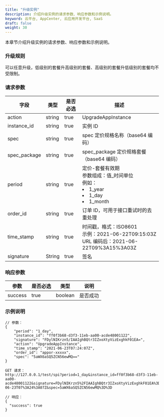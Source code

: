 ```yaml
---
title: "升级实例"
description: 介绍升级实例的请求参数、响应参数和示例说明。
keyword: 云平台, AppCenter, 云应用开发平台, SaaS
draft: false
weight: 30
---
```


本章节介绍升级实例的请求参数、响应参数和示例说明。

### 升级规则

可以任意升级，低级别的套餐升高级别的套餐、高级别的套餐升低级别的套餐均不受限制。

### 请求参数

| 字段         | 类型   | 是否必选 | 描述                                                         |
| ------------ | ------ | -------- | ------------------------------------------------------------ |
| action       | string | true     | UpgradeAppInstance                                           |
| instance_id  | string | true     | 实例 ID                                                      |
| spec         | string | true     | spec 定价规格名称（base64 编码）                             |
| spec_package | string | true     | spec_package 定价规格套餐（base64  编码）                    |
| period       | string | true     | 定价-套餐有效期<br />参数组成：值_时间单位<br />例如：<li>1_year</li><li>1_day</li><li>1_month</li> |
| order_id     | string | true     | 订单 ID，可用于接口重试时的去重处理                          |
| time_stamp   | string | true     | 时间戳，格式：ISO8601<br />示例：2021-06-22T09:15:03Z<br />URL 编码后：2021-06-22T09%3A15%3A03Z |
| signature    | String | true     | 签名                                                         |

### 响应参数

| 参数    | 是否必选 | 类型    | 说明     |
| ------- | -------- | ------- | -------- |
| success | true     | boolean | 是否成功 |

### 示例说明

```
// 参数：
{
    "period": "1_day",
    "instance_id": "ff0f3b68-d3f3-11eb-aa00-acde48001122",
    "signature": "FDylNIKrzn5/IAAIghBQtr3IZxoXtyVizExghkF01EA=",
    "action": "UpgradeAppInstance",
    "time_stamp": "2021-06-23T07:24:07Z",
    "order_id": "appor-xxxxx",
    "spec": "5aWX6aSQ5ZCN56ewMQ=="
}
```

```
GET 请求：
http://127.0.0.1/test/spi?period=1_day&instance_id=ff0f3b68-d3f3-11eb-aa00-acde48001122&signature=FDylNIKrzn5%2FIAAIghBQtr3IZxoXtyVizExghkF01EA%3D&action=UpgradeAppInstance&time_stamp=2021-06-23T07%3A24%3A07Z&spec=5aWX6aSQ5ZCN56ewMQ%3D%3D
```

```
// 响应：
{
  "success": true
}
```
